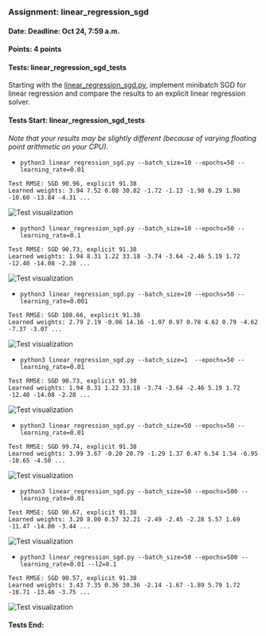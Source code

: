 ### Assignment: linear_regression_sgd
#### Date: Deadline: Oct 24, 7:59 a.m.
#### Points: 4 points
#### Tests: linear_regression_sgd_tests

Starting with the [linear_regression_sgd.py](https://github.com/ufal/npfl129/tree/master/labs/02/linear_regression_sgd.py),
implement minibatch SGD for linear regression and compare the results to an
explicit linear regression solver.

#### Tests Start: linear_regression_sgd_tests
_Note that your results may be slightly different (because of varying floating point arithmetic on your CPU)._
- `python3 linear_regression_sgd.py --batch_size=10 --epochs=50 --learning_rate=0.01`
```
Test RMSE: SGD 90.96, explicit 91.38
Learned weights: 3.94 7.52 0.08 30.82 -1.72 -1.13 -1.98 6.29 1.98 -10.60 -13.84 -4.31 ...
```
![Test visualization](//ufal.mff.cuni.cz/~straka/courses/npfl129/2223/tasks/figures/linear_regression_sgd_1.svgz)
- `python3 linear_regression_sgd.py --batch_size=10 --epochs=50 --learning_rate=0.1`
```
Test RMSE: SGD 90.73, explicit 91.38
Learned weights: 1.94 8.31 1.22 33.18 -3.74 -3.64 -2.46 5.19 1.72 -12.40 -14.08 -2.28 ...
```
![Test visualization](//ufal.mff.cuni.cz/~straka/courses/npfl129/2223/tasks/figures/linear_regression_sgd_2.svgz)
- `python3 linear_regression_sgd.py --batch_size=10 --epochs=50 --learning_rate=0.001`
```
Test RMSE: SGD 108.66, explicit 91.38
Learned weights: 2.79 2.19 -0.06 14.16 -1.07 0.97 0.78 4.62 0.79 -4.62 -7.37 -3.07 ...
```
![Test visualization](//ufal.mff.cuni.cz/~straka/courses/npfl129/2223/tasks/figures/linear_regression_sgd_3.svgz)
- `python3 linear_regression_sgd.py --batch_size=1  --epochs=50 --learning_rate=0.01`
```
Test RMSE: SGD 90.73, explicit 91.38
Learned weights: 1.94 8.31 1.22 33.18 -3.74 -3.64 -2.46 5.19 1.72 -12.40 -14.08 -2.28 ...
```
![Test visualization](//ufal.mff.cuni.cz/~straka/courses/npfl129/2223/tasks/figures/linear_regression_sgd_4.svgz)
- `python3 linear_regression_sgd.py --batch_size=50 --epochs=50 --learning_rate=0.01`
```
Test RMSE: SGD 99.74, explicit 91.38
Learned weights: 3.99 3.67 -0.20 20.79 -1.29 1.37 0.47 6.54 1.54 -6.95 -10.65 -4.50 ...
```
![Test visualization](//ufal.mff.cuni.cz/~straka/courses/npfl129/2223/tasks/figures/linear_regression_sgd_5.svgz)
- `python3 linear_regression_sgd.py --batch_size=50 --epochs=500 --learning_rate=0.01`
```
Test RMSE: SGD 90.67, explicit 91.38
Learned weights: 3.20 8.00 0.57 32.21 -2.49 -2.45 -2.28 5.57 1.69 -11.47 -14.00 -3.44 ...
```
![Test visualization](//ufal.mff.cuni.cz/~straka/courses/npfl129/2223/tasks/figures/linear_regression_sgd_6.svgz)
- `python3 linear_regression_sgd.py --batch_size=50 --epochs=500 --learning_rate=0.01 --l2=0.1`
```
Test RMSE: SGD 90.57, explicit 91.38
Learned weights: 3.43 7.35 0.36 30.36 -2.14 -1.67 -1.89 5.79 1.72 -10.71 -13.46 -3.75 ...
```
![Test visualization](//ufal.mff.cuni.cz/~straka/courses/npfl129/2223/tasks/figures/linear_regression_sgd_7.svgz)
#### Tests End:
